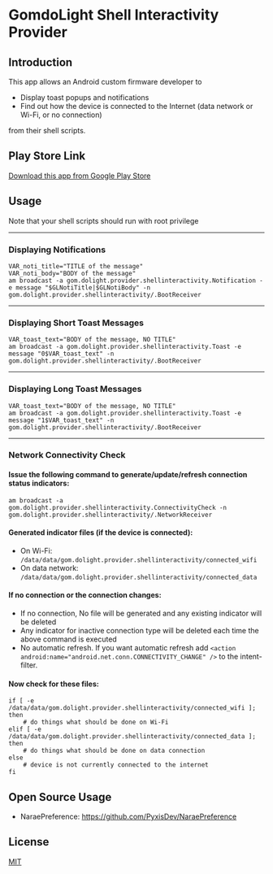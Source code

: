 # GomdoLight Shell Interactivity Provider

## Introduction

This app allows an Android custom firmware developer to 
  - Display toast popups and notifications
  - Find out how the device is connected to the Internet (data network or Wi-Fi, or no connection)

from their shell scripts.

## Play Store Link
[Download this app from Google Play Store](https://play.google.com/store/apps/details?id=gom.dolight.provider.shellinteractivity)

## Usage

Note that your shell scripts should run with root privilege

---
### Displaying Notifications
```
VAR_noti_title="TITLE of the message"
VAR_noti_body="BODY of the message"
am broadcast -a gom.dolight.provider.shellinteractivity.Notification -e message "$GLNotiTitle|$GLNotiBody" -n gom.dolight.provider.shellinteractivity/.BootReceiver
```
---
### Displaying Short Toast Messages
```
VAR_toast_text="BODY of the message, NO TITLE"
am broadcast -a gom.dolight.provider.shellinteractivity.Toast -e message "0$VAR_toast_text" -n gom.dolight.provider.shellinteractivity/.BootReceiver
```
---
### Displaying Long Toast Messages
```
VAR_toast_text="BODY of the message, NO TITLE"
am broadcast -a gom.dolight.provider.shellinteractivity.Toast -e message "1$VAR_toast_text" -n gom.dolight.provider.shellinteractivity/.BootReceiver
```
---
### Network Connectivity Check
#### Issue the following command to generate/update/refresh connection status indicators:
```
am broadcast -a gom.dolight.provider.shellinteractivity.ConnectivityCheck -n gom.dolight.provider.shellinteractivity/.NetworkReceiver
```
#### Generated indicator files (if the device is connected):
* On Wi-Fi: ```/data/data/gom.dolight.provider.shellinteractivity/connected_wifi```
* On data network: ```/data/data/gom.dolight.provider.shellinteractivity/connected_data```

#### If no connection or the connection changes:
* If no connection, No file will be generated and any existing indicator will be deleted
* Any indicator for inactive connection type will be deleted each time the above command is executed
* No automatic refresh. If you want automatic refresh add ```<action android:name="android.net.conn.CONNECTIVITY_CHANGE" />``` to the intent-filter.

#### Now check for these files:

```
if [ -e /data/data/gom.dolight.provider.shellinteractivity/connected_wifi ]; then
	# do things what should be done on Wi-Fi
elif [ -e /data/data/gom.dolight.provider.shellinteractivity/connected_data ]; then
	# do things what should be done on data connection
else
	# device is not currently connected to the internet
fi
```

## Open Source Usage

* NaraePreference: https://github.com/PyxisDev/NaraePreference

## License

[MIT](https://github.com/juniecho/GLShellInteractivity/blob/master/LICENSE.md)

